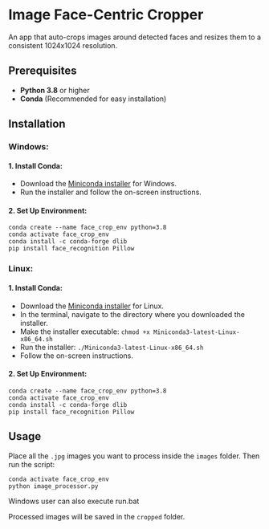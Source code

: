 # Image Face-Centric Cropper

An app that auto-crops images around detected faces and resizes them to a consistent 1024x1024 resolution.

## Prerequisites

- **Python 3.8** or higher
- **Conda** (Recommended for easy installation)

## Installation

### Windows:

#### 1. Install Conda:

- Download the [Miniconda installer](https://docs.conda.io/en/latest/miniconda.html) for Windows.
- Run the installer and follow the on-screen instructions.

#### 2. Set Up Environment:

```
conda create --name face_crop_env python=3.8
conda activate face_crop_env
conda install -c conda-forge dlib
pip install face_recognition Pillow
```

### Linux:

#### 1. Install Conda:

- Download the [Miniconda installer](https://docs.conda.io/en/latest/miniconda.html) for Linux.
- In the terminal, navigate to the directory where you downloaded the installer.
- Make the installer executable: `chmod +x Miniconda3-latest-Linux-x86_64.sh`
- Run the installer: `./Miniconda3-latest-Linux-x86_64.sh`
- Follow the on-screen instructions.

#### 2. Set Up Environment:

```
conda create --name face_crop_env python=3.8
conda activate face_crop_env
conda install -c conda-forge dlib
pip install face_recognition Pillow
```

## Usage

Place all the `.jpg` images you want to process inside the `images` folder. Then run the script:

```
conda activate face_crop_env
python image_processor.py
```
Windows user can also execute run.bat

Processed images will be saved in the `cropped` folder.


